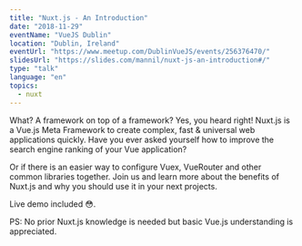 ```yaml
---
title: "Nuxt.js - An Introduction"
date: "2018-11-29"
eventName: "VueJS Dublin"
location: "Dublin, Ireland"
eventUrl: "https://www.meetup.com/DublinVueJS/events/256376470/"
slidesUrl: "https://slides.com/mannil/nuxt-js-an-introduction#/"
type: "talk"
language: "en"
topics:
  - nuxt
---
```


What? A framework on top of a framework? Yes, you heard right!
Nuxt.js is a Vue.js Meta Framework to create complex, fast & universal web applications quickly.
Have you ever asked yourself how to improve the search engine ranking of your Vue application?

Or if there is an easier way to configure Vuex, VueRouter and other common libraries together.
Join us and learn more about the benefits of Nuxt.js and why you should use it in your next projects.

Live demo included 😳.

PS: No prior Nuxt.js knowledge is needed but basic Vue.js understanding is appreciated.
